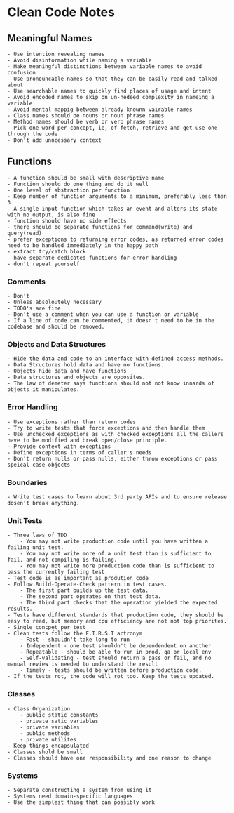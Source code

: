 # Clean Code Notes

## Meaningful Names
    - Use intention revealing names 
    - Avoid disinformation while naming a variable
    - Make meaningful distinctions between variable names to avoid confusion
    - Use pronouncable names so that they can be easily read and talked about
    - Use searchable names to quickly find places of usage and intent
    - Avoid encoded names to skip on un-nedeed complexity in nameing a variable
    - Avoid mental mappig between already knownn vairable names
    - Class names should be nouns or noun phrase names
    - Method names should be verb or verb phrase names
    - Pick one word per concept, ie, of fetch, retrieve and get use one through the code
    - Don't add unncessary context

## Functions
    - A function should be small with descriptive name
    - Function should do one thing and do it well
    - One level of abstraction per function
    - Keep number of function arguments to a minimum, preferably less than 3
    - A single input function which takes an event and alters its state with no output, is also fine
    - function should have no side effects
    - there should be separate functions for command(write) and query(read)
    - prefer exceptions to returning error codes, as returned error codes need to be handled immediately in the happy path
    - extract try/catch block
    - have separate dedicated functions for error handling
    - don't repeat yourself

### Comments
    - Don't
    - Unless absoloutely necessary
    - TODO's are fine
    - Don't use a comment when you can use a function or variable
    - If a line of code can be commented, it doesn't need to be in the codebase and should be removed.
    

### Objects and Data Structures
    - Hide the data and code to an interface with defined access methods.
    - Data Structures hold data and have no functions. 
    - Objects hide data and have functions
    - Data structures and objects are opposites.
    - The law of demeter says functions should not not know innards of objects it manipulates.

### Error Handling
    - Use exceptions rather than return codes
    - Try to write tests that force exceptions and then handle them
    - Use unchecked exceptions as with checked exceptions all the callers have to be modified and break open/close principle.
    - Provide context with exceptions
    - Define exceptions in terms of caller's needs
    - Don't return nulls or pass nulls, either throw exceptions or pass speical case objects
    
### Boundaries
    - Write test cases to learn about 3rd party APIs and to ensure release dosen't break anything.
    
### Unit Tests
    - Three laws of TDD
        - You may not write production code until you have written a failing unit test.
        - You may not write more of a unit test than is sufficient to fail, and not compiling is failing.
        - You may not write more production code than is sufficient to pass the currently failing test. 
    - Test code is as important as prodution code
    - Follow Build-Operate-Check pattern in test cases.
        - The first part builds up the test data.
        - The second part operates on that test data.
        - The third part checks that the operation yielded the expected results.
    - Tests have different standards that production code, they should be easy to read, but memory and cpu efficiency are not not top priorites.
    - Single concpet per test
    - Clean tests follow the F.I.R.S.T actronym
        - Fast - shouldn't take long to run
        - Independent - one test shouldn't be dependendent on another
        - Repeatable - should be able to run in prod, qa or local env 
        - Self-validating - test should return a pass or fail, and no manual review is needed to understand the result 
        - Timely - tests should be written before production code.
    - If the tests rot, the code will rot too. Keep the tests updated.

### Classes
    - Class Organization
        - public static constants
        - private satic variables
        - private variables
        - public methods
        - private utilites
    - Keep things encapsulated
    - Classes shold be small
    - Classes should have one responsibility and one reason to change

### Systems
    - Separate constructing a system from using it
    - Systems need domain-specific languages
    - Use the simplest thing that can possibly work

